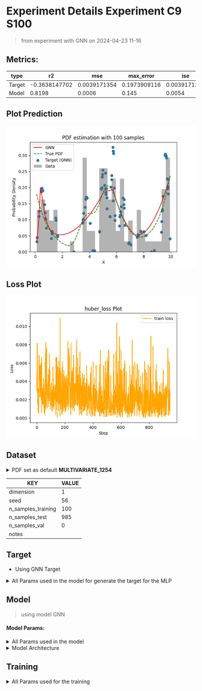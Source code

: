 # Experiment Details Experiment  C9 S100
> from experiment with GNN
> on 2024-04-23 11-16
## Metrics:
                                                                                                      
| type   | r2            | mse          | max_error    | ise          | kl           | evs           |
|--------|---------------|--------------|--------------|--------------|--------------|---------------|
| Target | -0.3638147702 | 0.0039171354 | 0.1973909116 | 0.0039171354 | 0.2092746026 | -0.3527095809 |
| Model  | 0.8198        | 0.0006       | 0.145        | 0.0054       | 0.0333       | 0.8498        |
                                                                                                      
## Plot Prediction

<img src="pdf_2c586833.png">

## Loss Plot

<img src="loss_2c586833.png">

## Dataset

<details><summary>PDF set as default <b>MULTIVARIATE_1254</b></summary>

#### Dimension 1
                                      
| type        | rate | weight |      |
|-------------|------|--------|------|
| exponential | 1    | 0.2    |      |
| logistic    | 4    | 0.8    | 0.25 |
| logistic    | 5.5  | 0.7    | 0.3  |
| exponential | -1   | 0.25   | -10  |
                                      
</details>
                              
| KEY                | VALUE |
|--------------------|-------|
| dimension          | 1     |
| seed               | 56    |
| n_samples_training | 100   |
| n_samples_test     | 985   |
| n_samples_val      | 0     |
| notes              |       |
                              
## Target
- Using GNN Target
<details><summary>All Params used in the model for generate the target for the MLP </summary>

                            
| KEY          | VALUE     |
|--------------|-----------|
| n_components | 9         |
| n_init       | 40        |
| max_iter     | 10        |
| init_params  | k-means++ |
| random_state | 51        |
                            
</details>

## Model
> using model GNN
#### Model Params:
<details><summary>All Params used in the model </summary>

                                                  
| KEY             | VALUE                        |
|-----------------|------------------------------|
| dropout         | 0.0                          |
| hidden_layer    | [(58, Tanh()), (38, ReLU())] |
| last_activation | lambda                       |
                                                  
</details>

<details><summary>Model Architecture </summary>

LitModularNN(
  (neural_netowrk_modular): NeuralNetworkModular(
    (dropout): Dropout(p=0.0, inplace=False)
    (output_layer): Linear(in_features=38, out_features=1, bias=True)
    (last_activation): AdaptiveSigmoid(
      (sigmoid): Sigmoid()
    )
    (layers): ModuleList(
      (0): Linear(in_features=1, out_features=58, bias=True)
      (1): Linear(in_features=58, out_features=38, bias=True)
      (2): AdaptiveSigmoid(
        (sigmoid): Sigmoid()
      )
    )
    (activation): ModuleList(
      (0): Tanh()
      (1): ReLU()
    )
  )
)
</details>

## Training
<details><summary>All Params used for the training </summary>

                                         
| KEY           | VALUE                 |
|---------------|-----------------------|
| epochs        | 950                   |
| batch_size    | 4                     |
| loss_type     | huber_loss            |
| optimizer     | RMSprop               |
| learning_rate | 0.0006734373910499807 |
                                         
</details>

